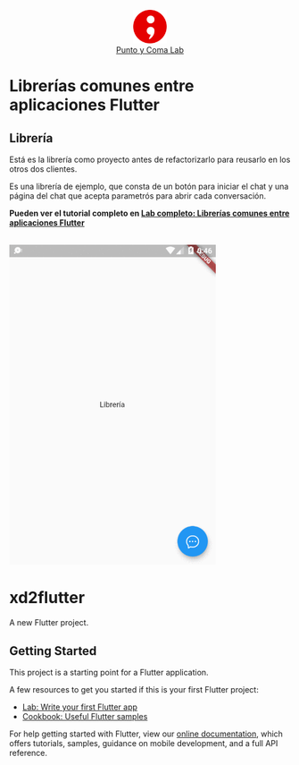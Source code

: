 
<p align="center">
<img height="60px"  src="https://github.com/JavierSolis/Flutter_DemoLibreria_Libreria/raw/main/readme/image/logo.png" /><br> <a href="https://puntoycomalab.com">Punto y Coma Lab</a>
<p>


# Librerías comunes entre aplicaciones Flutter 


## Librería

Está es la librería como proyecto antes de refactorizarlo para reusarlo en los otros dos clientes.

Es una librería de ejemplo, que consta de un botón para iniciar el chat y una página del chat que acepta parametrós para abrir cada conversación.


**Pueden ver el tutorial completo en 
[Lab completo: Librerías comunes entre aplicaciones Flutter ](http://blog.puntoycomalab.com/2021/01/04/librerias-comunes-entre-aplicaciones-flutter/)**


<br>

<img src="https://github.com/JavierSolis/Flutter_DemoLibreria_Libreria/raw/main/readme/image/demo.gif" width="370"  />





# xd2flutter

A new Flutter project.

## Getting Started

This project is a starting point for a Flutter application.

A few resources to get you started if this is your first Flutter project:

- [Lab: Write your first Flutter app](https://flutter.dev/docs/get-started/codelab)
- [Cookbook: Useful Flutter samples](https://flutter.dev/docs/cookbook)

For help getting started with Flutter, view our
[online documentation](https://flutter.dev/docs), which offers tutorials,
samples, guidance on mobile development, and a full API reference.
